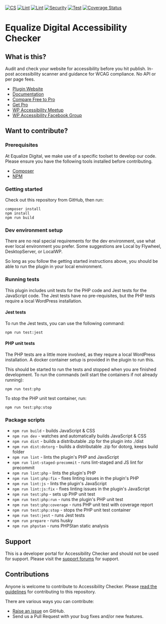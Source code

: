 [![CS](https://github.com/equalizedigital/accessibility-checker/actions/workflows/cs.yml/badge.svg)](https://github.com/equalizedigital/accessibility-checker/actions/workflows/cs.yml)
[![Lint](https://github.com/equalizedigital/accessibility-checker/actions/workflows/lint-php.yml/badge.svg)](https://github.com/equalizedigital/accessibility-checker/actions/workflows/lint-php.yml)
[![Lint](https://github.com/equalizedigital/accessibility-checker/actions/workflows/lint-js.yml/badge.svg)](https://github.com/equalizedigital/accessibility-checker/actions/workflows/lint-js.yml)
[![Security](https://github.com/equalizedigital/accessibility-checker/actions/workflows/security.yml/badge.svg)](https://github.com/equalizedigital/accessibility-checker/actions/workflows/security.yml)
[![Test](https://github.com/equalizedigital/accessibility-checker/actions/workflows/phpunit.yml/badge.svg)](https://github.com/equalizedigital/accessibility-checker/actions/workflows/phpunit.yml)
[![Coverage Status](https://coveralls.io/repos/github/equalizedigital/accessibility-checker/badge.svg?branch=develop)](https://coveralls.io/github/equalizedigital/accessibility-checker?branch=develop)

# Equalize Digital Accessibility Checker

## What is this?
Audit and check your website for accessibility before you hit publish. In-post accessibility scanner and guidance for WCAG compliance. No API or per page fees.

* [Plugin Website](https://equalizedigital.com/accessibility-checker/)
* [Documentation](https://equalizedigital.com/accessibility-checker/documentation/)
* [Compare Free to Pro](https://equalizedigital.com/accessibility-checker/features/#comparison)
* [Get Pro](https://equalizedigital.com/accessibility-checker/pricing/)
* [WP Accessibility Meetup](https://equalizedigital.com/wordpress-accessibility-meetup/)
* [WP Accessibility Facebook Group](https://www.facebook.com/groups/wordpress.accessibility)

## Want to contribute?

### Prerequisites
At Equalize Digital, we make use of a specific toolset to develop our code. Please ensure you have the following tools installed before contributing.

* [Composer](https://getcomposer.org/)
* [NPM](https://www.npmjs.com/)

### Getting started

Check out this repository from GitHub, then run:

```shell
composer install
npm install
npm run build
```

### Dev environment setup

There are no real special requirements for the dev environment, use what ever local environment you prefer. Some suggestions are Local by Flywheel, DesktopServer, or LocalWP.

So long as you follow the getting started instructions above, you should be able to run the plugin in your local environment.

### Running tests

This plugin includes unit tests for the PHP code and Jest tests for the JavaScript code. The Jest tests have no pre-requisites, but the PHP tests require a local WordPress installation.

#### Jest tests

To run the Jest tests, you can use the following command:

```shell
npm run test:jest
```

#### PHP unit tests

The PHP tests are a little more involved, as they requre a local WordPress installation. A docker container setup is provided in the plugin to run this.

This should be started to run the tests and stopped when you are finished development.
To run the commands (will start the containers if not already running):

```shell
npm run test:php
```



To stop the PHP unit test container, run:

```shell
npm run test:php:stop
```

### Package scripts
- `npm run build` - builds JavaScript & CSS
- `npm run dev` - watches and automatically builds JavaScript & CSS
- `npm run dist` - builds a distributable .zip for the plugin into ./dist
- `npm run dist:dotorg` - builds a distributable .zip for dotorg, keeps build folder
- `npm run lint` - lints the plugin's PHP and JavaScript
- `npm run lint-staged-precommit` - runs lint-staged and JS lint for precommit
- `npm run lint:php` - lints the plugin's PHP
- `npm run lint:php:fix` - fixes linting issues in the plugin's PHP
- `npm run lint:js` - lints the plugin's JavaScript
- `npm run lint:js:fix` - fixes linting issues in the plugin's JavaScript
- `npm run test:php` - sets up PHP unit test
- `npm run test:php:run` - runs the plugin's PHP unit test
- `npm run test:php:coverage` - runs PHP unit test with coverage report
- `npm run test:php:stop` - stops the PHP unit test container
- `npm run test:jest` - runs Jest tests
- `npm run prepare` - runs husky
- `npm run phpstan` - runs PHPStan static analysis

## Support

This is a developer portal for Accessibility Checker and should not be used for support. Please visit the [support forums](https://wordpress.org/support/plugin/accessibility-checker/) for support.

## Contributions

Anyone is welcome to contribute to Accessibility Checker. Please [read the guidelines](.github/CONTRIBUTING.md) for contributing to this repository.

There are various ways you can contribute:

* [Raise an issue](https://github.com/equalizedigital/accessibility-checker/issues) on GitHub.
* Send us a Pull Request with your bug fixes and/or new features.
